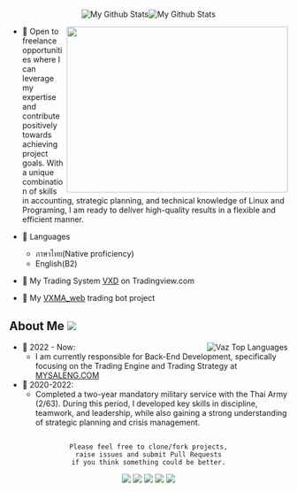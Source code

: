 <div align="center">
<h1></h1>

<img src="https://github-readme-stats-sigma-five.vercel.app/api?username=vazw&theme=dark&include_all_commits=true&count_private=true&show_icons=true" alt="My Github Stats"><img src="https://github-readme-streak-stats.herokuapp.com/?user=vazw&theme=dark" alt="My Github Stats">
</h1>
</div>



<div >
<a target="_blank" align="center" href="https://www.tradingview.com/script/OKKz3vDv-VXD-Cloud-Edition/">
  <img align="right" top="500" height="300" width="400" src="https://www.tradingview.com/x/LukBdBPu">
</a>

- 🤝 Open to freelance opportunities where I can leverage my expertise and contribute positively towards achieving project goals. With a unique combination of skills in accounting, strategic planning, and technical knowledge of Linux and Programing, I am ready to deliver high-quality results in a flexible and efficient manner.

- 📝 Languages
  - ภาษาไทย(Native proficiency)
  - English(B2)

- 💬 My Trading System <a href="https://www.tradingview.com/script/OKKz3vDv-VXD-Cloud-Edition/" target="blank">VXD</a> on Tradingview.com

- 🔭 My <a href="https://github.com/vazw/vxma_web" target="blank">VXMA_web</a> trading bot project


<div >

## About Me <img src="https://komarev.com/ghpvc/?username=vazw&color=green">

  <img align="right" src="https://github-readme-stats-sigma-five.vercel.app/api/top-langs/?username=vazw&layout=compact&theme=dark&bg_color=0A0A0A" alt="Vaz Top Languages"/>
  
- 🌱 2022 - Now:
  - I am currently responsible for Back-End Development, specifically focusing on the Trading Engine and Trading Strategy at <a href="https://www.mysaleng.com" target="blank">MYSALENG.COM</a>
- 🌱 2020-2022:
  - Completed a two-year mandatory military service with the Thai Army (2/63). During this period, I developed key skills in discipline, teamwork, and leadership, while also gaining a strong understanding of strategic planning and crisis management.



<div align="center">

## 

```
Please feel free to clone/fork projects,
raise issues and submit Pull Requests
if you think something could be better.
```

<img src="https://img.shields.io/badge/Linux-006701.svg?style=for-the-badge&logo=linux&logoColor=white">
<img src="https://img.shields.io/badge/Bash-black?logo=GNU%20Bash&logoColor=00b301&style=for-the-badge">
<img src="https://img.shields.io/badge/NeoVim-%2357A143.svg?&style=for-the-badge&logo=neovim&logoColor=white">
<img src="https://img.shields.io/badge/Automate Tasks-3670A0?style=for-the-badge&logo=probot&logoColor=ffdd54">
<img src="https://img.shields.io/badge/Bitcoin-white?logo=Bitcoin&logoColor=orange&style=for-the-badge">
</div>


 

